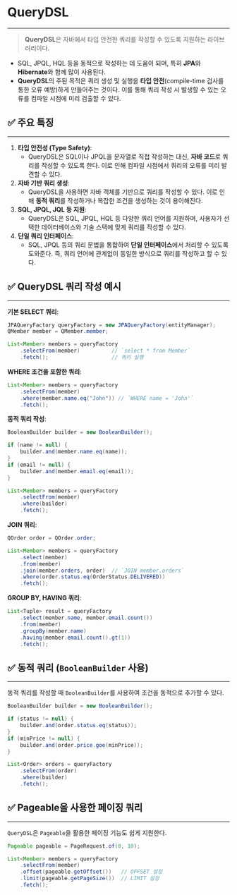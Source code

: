 # QueryDSL

---

> **QueryDSL**은 자바에서 타입 안전한 쿼리를 작성할 수 있도록 지원하는 라이브러리이다.
>
- SQL, JPQL, HQL 등을 동적으로 작성하는 데 도움이 되며, 특히 **JPA**와 **Hibernate**와 함께 많이 사용된다.
- **QueryDSL**의 주된 목적은 쿼리 생성 및 실행을 **타입 안전**(compile-time 검사를 통한 오류 예방)하게 만들어주는 것이다.
  이를 통해 쿼리 작성 시 발생할 수 있는 오류를 컴파일 시점에 미리 검출할 수 있다.

## ✅ 주요 특징

---

1. **타입 안전성 (Type Safety)**:
    - QueryDSL은 SQL이나 JPQL을 문자열로 직접 작성하는 대신, **자바 코드**로 쿼리를 작성할 수 있도록 한다. 이로 인해 컴파일 시점에서 쿼리의 오류를 미리 발견할 수 있다.
2. **자바 기반 쿼리 생성**:
    - QueryDSL을 사용하면 자바 객체를 기반으로 쿼리를 작성할 수 있다. 이로 인해 **동적 쿼리**를 작성하거나 복잡한 조건을 생성하는 것이 용이해진다.
3. **SQL, JPQL, JQL 등 지원**:
    - QueryDSL은 SQL, JPQL, HQL 등 다양한 쿼리 언어를 지원하며, 사용자가 선택한 데이터베이스와 기술 스택에 맞게 쿼리를 작성할 수 있다.
4. **단일 쿼리 인터페이스**:
    - SQL, JPQL 등의 쿼리 문법을 통합하여 **단일 인터페이스**에서 처리할 수 있도록 도와준다. 즉, 쿼리 언어에 관계없이 동일한 방식으로 쿼리를 작성하고 할 수 있다.

## ✅ **QueryDSL 쿼리 작성 예시**

---

**기본 SELECT 쿼리**:

```java
JPAQueryFactory queryFactory = new JPAQueryFactory(entityManager);
QMember member = QMember.member;

List<Member> members = queryFactory
    .selectFrom(member)          // `select * from Member`
    .fetch();                    // 쿼리 실행

```

**WHERE 조건을 포함한 쿼리**:

```java
List<Member> members = queryFactory
    .selectFrom(member)
    .where(member.name.eq("John")) // `WHERE name = 'John'`
    .fetch();

```

**동적 쿼리 작성**:

```java
BooleanBuilder builder = new BooleanBuilder();

if (name != null) {
    builder.and(member.name.eq(name));
}
if (email != null) {
    builder.and(member.email.eq(email));
}

List<Member> members = queryFactory
    .selectFrom(member)
    .where(builder)
    .fetch();

```

**JOIN 쿼리**:

```java
QOrder order = QOrder.order;

List<Member> members = queryFactory
    .select(member)
    .from(member)
    .join(member.orders, order)  // `JOIN member.orders`
    .where(order.status.eq(OrderStatus.DELIVERED))
    .fetch();

```

**GROUP BY, HAVING 쿼리**:

```java
List<Tuple> result = queryFactory
    .select(member.name, member.email.count())
    .from(member)
    .groupBy(member.name)
    .having(member.email.count().gt(1))
    .fetch();

```

## ✅ **동적 쿼리** (`BooleanBuilder` 사용)

---

동적 쿼리를 작성할 때 `BooleanBuilder`를 사용하여 조건을 동적으로 추가할 수 있다.

```java
BooleanBuilder builder = new BooleanBuilder();

if (status != null) {
    builder.and(order.status.eq(status));
}
if (minPrice != null) {
    builder.and(order.price.goe(minPrice));
}

List<Order> orders = queryFactory
    .selectFrom(order)
    .where(builder)
    .fetch();

```

## ✅ **Pageable을 사용한 페이징 쿼리**

---

`QueryDSL`은 `Pageable`을 활용한 페이징 기능도 쉽게 지원한다.

```java
Pageable pageable = PageRequest.of(0, 10);

List<Member> members = queryFactory
    .selectFrom(member)
    .offset(pageable.getOffset())   // OFFSET 설정
    .limit(pageable.getPageSize())  // LIMIT 설정
    .fetch();

```